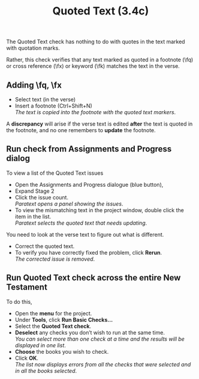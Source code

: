﻿---
title: Quoted Text (3.4c)
---
The Quoted Text check has nothing to do with quotes in the text marked with quotation marks.

Rather, this check verifies that any text marked as quoted in a footnote (\\fq) or cross reference (\\fx) or keyword (\\fk) matches the text in the verse.

## Adding \\fq, \\fx

-   Select text (in the verse)
-   Insert a footnote (Ctrl+Shift+N)  
    *The text is copied into the footnote with the quoted text markers*.

A **discrepancy** will arise if the verse text is edited **after** the text is quoted in the footnote, and no one remembers to **update** the footnote.

## Run check from Assignments and Progress dialog

To view a list of the Quoted Text issues
-  Open the Assignments and Progress dialogue (blue button), 
-  Expand Stage 2
-   Click the issue count.  
    *Paratext opens a panel showing the issues*.
-   To view the mismatching text in the project window, double click the item in the list.  
    *Paratext selects the quoted text that needs updating*.

You need to look at the verse text to figure out what is different.
-   Correct the quoted text.
-   To verify you have correctly fixed the problem, click **Rerun**.  
    *The corrected issue is removed*.

## Run Quoted Text check across the entire New Testament

To do this,

-   Open the **menu** for the project.
-   Under **Tools**, click **Run Basic Checks…**
-   Select the **Quoted Text check**.
-   **Deselect** any checks you don’t wish to run at the same time.  
    *You can select more than one check at a time and the results will be displayed in one list*.
-   **Choose** the books you wish to check.
-   Click **OK**.  
    *The list now displays errors from all the checks that were selected and in all the books selected*.

